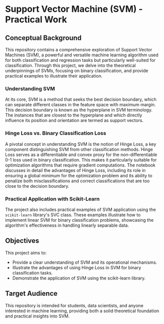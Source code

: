 # Support Vector Machine (SVM) - Practical Work

## Conceptual Background

This repository contains a comprehensive exploration of Support Vector Machines (SVM), a powerful and versatile machine learning algorithm used for both classification and regression tasks but particularly well-suited for classification. Through this project, we delve into the theoretical underpinnings of SVMs, focusing on binary classification, and provide practical examples to illustrate their application.

### Understanding SVM

At its core, SVM is a method that seeks the best decision boundary, which can separate different classes in the feature space with maximum margin. This decision boundary is known as the hyperplane in SVM terminology. The instances that are closest to the hyperplane and which directly influence its position and orientation are termed as support vectors.

### Hinge Loss vs. Binary Classification Loss

A pivotal concept in understanding SVM is the notion of Hinge Loss, a key component distinguishing SVM from other classification methods. Hinge Loss serves as a differentiable and convex proxy for the non-differentiable 0-1 loss used in binary classification. This makes it particularly suitable for optimization algorithms that require gradient computations. The notebook discusses in detail the advantages of Hinge Loss, including its role in ensuring a global minimum for the optimization problem and its ability to penalize both misclassifications and correct classifications that are too close to the decision boundary.

### Practical Application with Scikit-Learn

The project also includes practical examples of SVM application using the `scikit-learn` library's SVC class. These examples illustrate how to implement linear SVM for binary classification problems, showcasing the algorithm's effectiveness in handling linearly separable data.

## Objectives

This project aims to:

- Provide a clear understanding of SVM and its operational mechanisms.
- Illustrate the advantages of using Hinge Loss in SVM for binary classification tasks.
- Demonstrate the application of SVM using the scikit-learn library.

## Target Audience

This repository is intended for students, data scientists, and anyone interested in machine learning, providing both a solid theoretical foundation and practical insights into SVM.
